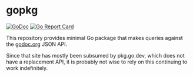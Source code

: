 # gopkg

[![GoDoc](https://img.shields.io/static/v1?label=godoc&message=reference&color=yellow)](https://pkg.go.dev/github.com/creachadair/gopkg)
[![Go Report Card](https://goreportcard.com/badge/github.com/creachadair/gopkg)](https://goreportcard.com/report/github.com/creachadair/gopkg)

This repository provides minimal Go package that makes queries against the
[godoc.org](https://godoc.org) JSON API.

Since that site has mostly been subsumed by pkg.go.dev, which does not have a
replacement API, it is probably not wise to rely on this continuing to work
indefinitely.
